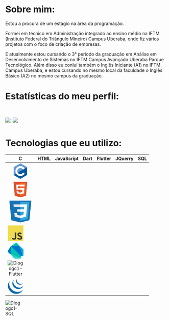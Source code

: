 <h1>Sobre mim:</h1>

Estou a procura de um estágio na área da programação.

Formei em técnico em Administração integrado ao ensino médio na IFTM (Instituto Federal do Triângulo Mineiro) Campus Uberaba, onde fiz vários projetos com o foco de criação de empresas.

E atualmente estou cursando o 3° período da graduação em Análise em Desenvolvimento de Sistemas no IFTM Campus Avançado Uberaba Parque Tecnológico. Além disso eu conluí também o Inglês Iniciante (A1) no IFTM Campus Uberaba, e estou cursando no mesmo local da faculdade o Inglês Básico (A2) no mesmo campus da graduação.

<h1>Estatísticas do meu perfil:<h1>

<div>
  <img height="180em" src="https://github-readme-stats.vercel.app/api?username=Diogogc1&show_icons=true&theme=algolia&include_all_commits=true&count_private=true"/>
  <img height="180em" src="https://github-readme-stats.vercel.app/api/top-langs/?username=Diogogc1&layout=compact&langs_count=7&theme=algolia"/>
</div>
  
<h1>Tecnologias que eu utilizo:</h1>

| C | HTML | JavaScript | Dart | Flutter | JQuerry | SQL
|:-:|:-:|:-:|:-:|:-:|:-:|:-:|
| <img src="https://raw.githubusercontent.com/devicons/devicon/master/icons/c/c-original.svg" width="50"> | 
<img src="https://raw.githubusercontent.com/devicons/devicon/master/icons/html5/html5-original.svg" width="50"> | 
<img alt="Diogogc1-CSS" height="70px" width="80px" src="https://raw.githubusercontent.com/devicons/devicon/master/icons/css3/css3-original.svg"> |
<img align="left" alt="Diogogc1-JS" width="50" src="https://raw.githubusercontent.com/devicons/devicon/master/icons/javascript/javascript-original.svg"> |
<img align="left" alt="Diogogc1-Dart" width="50" src="https://raw.githubusercontent.com/devicons/devicon/master/icons/dart/dart-original.svg"> |
<img align="left" alt="Diogogc1-Flutter" width="50" src="https://cdn.jsdelivr.net/gh/devicons/devicon/icons/flutter/flutter-original.svg"> |
<img align="left" alt="Diogogc1-JQuery" width="50" src="https://raw.githubusercontent.com/devicons/devicon/master/icons/jquery/jquery-original.svg"> |
<img align="left" alt="Diogogc1-SQL" width="50" src="https://symbols.getvecta.com/stencil_28/61_sql-database-generic.90b41636a8.svg">






